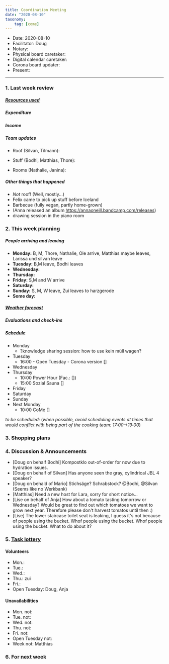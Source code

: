 ```yaml
---
title: Coordination Meeting
date: "2020-08-10"
taxonomy:
    tag: [come]
---
```


<!-- CoMe facilitation advice and requirements: https://gitlab.com/kanthaus/kanthaus-governance/-/blob/master/documents/coordinationMeeting/coMeFacilitationAdvice.md -->

- Date: 2020-08-10
- Facilitator: Doug
- Notary: 
- Physical board caretaker: 
- Digital calendar caretaker: 
- Corona board updater: 
- Present: 

----

<!-- 0. Minute of silence -->

### 1. Last week review

##### [Resources used](https://cloud.kanthaus.online/apps/files/?dir=/kanthaus-public/resourcesUsed&fileid=146410)


##### Expenditure


##### Income
<!-- NOTE: 20€ is intentionally left in the donation 'shoe' -->


##### Team updates
- Roof (Silvan, Tilmann):
    
- Stuff (Bodhi, Matthias, Thore):

- Rooms (Nathalie, Janina):
    

##### Other things that happened
- _Not_ roof! (Well, mostly...)
- Felix came to pick up stuff before Iceland
- Barbecue (fully vegan, partly home-grown)
- (Anna released an album https://annaoneill.bandcamp.com/releases)
- drawing session in the piano room
 
### 2. This week planning

##### People arriving and leaving
- **Monday:** B, M, Thore, Nathalie, Ole arrive, Matthias maybe leaves, Larissa und silvan leave
- **Tuesday:** B,M leave, Bodhi leaves
- **Wednesday:**
- **Thursday:** 
- **Friday:** S,M and W arrive
- **Saturday:** 
- **Sunday:** S, M, W leave, Zui leaves to harzgerode
- **Some day:** 

##### [Weather forecast](https://www.accuweather.com/en/de/wurzen/04808/weather-forecast/171287)

 
##### Evaluations and check-ins
<!-- Avoid scheduling on Mondays to give people time to prepare-->



##### [Schedule](https://cloud.kanthaus.online/apps/calendar/)
- Monday
    - ?knowledge sharing session: how to use kein müll wagen?
- Tuesday
  - 16:00 - Open Tuesday - Corona version []
- Wednesday
- Thursday 
  - 10:00 Power Hour (Fac.: []) 
  - 15:00 Sozial Sauna []
- Friday
- Saturday
- Sunday
- Next Monday
  - 10:00 CoMe []

_to be scheduled:_
(*when possible, avoid scheduling events at times that would conflict with being part of the cooking team: 17:00->19:00*)
<!-- Don't forget evaluations! -->


### 3. Shopping plans


### 4. Discussion & Announcements
- [Doug on behalf Bodhi] Kompostklo out-of-order for now due to hydration issues.
 - [Doug on behalf of Silvan] Has anyone seen the gray, cylindrical JBL 4 speaker?
 - [Doug on behald of Mario] Stichsäge? Schrabstock? @Bodhi, @Silvan (Seems like no Werkbank)
 - [Matthias] Need a new host for Lara, sorry for short notice...
- [Lise on behalf of Anja] How about a tomato tasting tomorrow or Wednesday? Would be great to find out which tomatoes we want to grow next year. Therefore please don't harvest tomatos until then :)
- [Lise] The lower staircase toilet seat is leaking, I guess it's not because of people using the bucket. Whof people using the bucket. Whof people using the bucket. What to do about it?

### 5. [Task lottery](https://kanthaus.gitlab.io/dinner-lottery/)


#### Volunteers
- Mon.: 
- Tue.: 
- Wed.: 
- Thu.: zui
- Fri.: 
- Open Tuesday: Doug, Anja

#### Unavailabilities
- Mon. not:
- Tue. not: 
- Wed. not:
- Thu. not:
- Fri. not:
- Open Tuesday not: 
- Week not: Matthias

### 6. For next week
